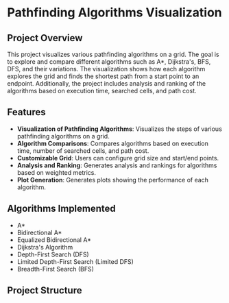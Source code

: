 # Pathfinding Algorithms Visualization

## Project Overview

This project visualizes various pathfinding algorithms on a grid. The goal is to explore and compare different algorithms such as A*, Dijkstra's, BFS, DFS, and their variations. The visualization shows how each algorithm explores the grid and finds the shortest path from a start point to an endpoint. Additionally, the project includes analysis and ranking of the algorithms based on execution time, searched cells, and path cost.

## Features

- **Visualization of Pathfinding Algorithms**: Visualizes the steps of various pathfinding algorithms on a grid.
- **Algorithm Comparisons**: Compares algorithms based on execution time, number of searched cells, and path cost.
- **Customizable Grid**: Users can configure grid size and start/end points.
- **Analysis and Ranking**: Generates analysis and rankings for algorithms based on weighted metrics.
- **Plot Generation**: Generates plots showing the performance of each algorithm.

## Algorithms Implemented

- A*
- Bidirectional A*
- Equalized Bidirectional A*
- Dijkstra's Algorithm
- Depth-First Search (DFS)
- Limited Depth-First Search (Limited DFS)
- Breadth-First Search (BFS)

## Project Structure

